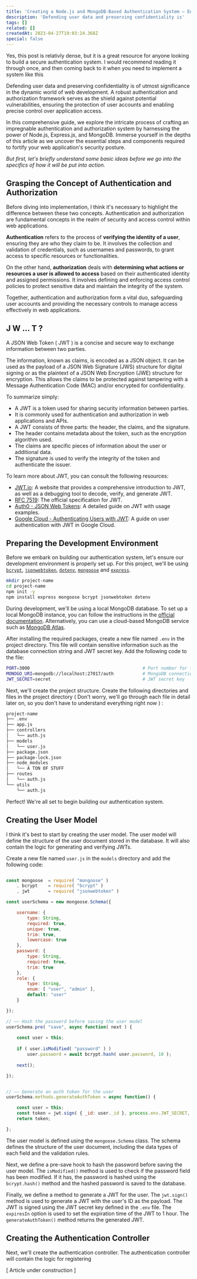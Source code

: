 ```yaml
---
title: 'Creating a Node.js and MongoDB-Based Authentication System — Enhancing Security and Scalability'
description: 'Defending user data and preserving confidentiality is'
tags: []
related: []
createdAt: 2023-04-27T19:03:24.368Z
special: false
---
```


<blog-notification icon="😟">
  Yes, this post is relativly dense, but it is a great resource for anyone looking to build a secure authentication system. 
  I would recommend reading it through once, and then coming back to it when you need to implement a system like this
</blog-notification>

<blog-separator> </blog-separator>

Defending user data and preserving confidentiality is of utmost significance in the dynamic world of web development.
A robust authentication and authorization framework serves as the shield against potential vulnerabilities, ensuring 
the protection of user accounts and enabling precise control over application access. 

In this comprehensive guide, we explore the intricate process of crafting an impregnable authentication and authorization 
system by harnessing the power of Node.js, Express.js, and MongoDB. Immerse yourself in the depths of this article as we 
uncover the essential steps and components required to fortify your web application's security posture.

_But first, let's briefly understand some basic ideas before we go into the specifics of how it will be put into action._

## Grasping the Concept of Authentication and Authorization

Before diving into implementation, I think it's necessary to highlight the difference between these two concepts. 
Authentication and authorization are fundamental concepts in the realm of security and access control within web applications. 

**Authentication** refers to the process of **verifying the identity of a user**, ensuring they are who they claim to be. 
It involves the collection and validation of credentials, such as usernames and passwords, to grant access to specific resources 
or functionalities. 

On the other hand, **authorization** deals with **determining what actions or resources a user is allowed to access** based 
on their authenticated identity and assigned permissions. 
It involves defining and enforcing access control policies to protect sensitive data and maintain the integrity of the system. 

Together, authentication and authorization form a vital duo, safeguarding user accounts and providing the necessary controls 
to manage access effectively in web applications.

## J W ... T ?

A JSON Web Token ( JWT ) is a concise and secure way to exchange information between two parties. 

The information, known as claims, is encoded as a JSON object. It can be used as the payload of a JSON Web Signature (JWS) 
structure for digital signing or as the plaintext of a JSON Web Encryption (JWE) structure for encryption. 
This allows the claims to be protected against tampering with a Message Authentication Code (MAC) and/or encrypted for 
confidentiality.

To summarize simply:

- A JWT is a token used for sharing security information between parties.
- It is commonly used for authentication and authorization in web applications and APIs.
- A JWT consists of three parts: the header, the claims, and the signature.
- The header contains metadata about the token, such as the encryption algorithm used.
- The claims are specific pieces of information about the user or additional data.
- The signature is used to verify the integrity of the token and authenticate the issuer.

To learn more about JWT, you can consult the following resources:

- [JWT.io]( https://jwt.io/introduction ): A website that provides a comprehensive introduction to JWT, as well as a debugging tool to decode, verify, and generate JWT.
- [RFC 7519]( https://datatracker.ietf.org/doc/html/rfc7519 ): The official specification for JWT.
- [Auth0 - JSON Web Tokens]( https://auth0.com/learn/json-web-tokens ): A detailed guide on JWT with usage examples.
- [Google Cloud - Authenticating Users with JWT]( https://cloud.google.com/api-gateway/docs/authenticating-users-jwt ): A guide on user authentication with JWT in Google Cloud.

## Preparing the Development Environment
Before we embark on building our authentication system, let's ensure our development environment is properly set up.
For this project, we'll be using [`bcrypt`]( https://www.npmjs.com/package/bcrypt ), [`jsonwebtoken`]( https://www.npmjs.com/package/jsonwebtoken ), [`dotenv`]( https://www.npmjs.com/package/dotenv ), [`mongoose`]( https://www.npmjs.com/package/mongoose ) and [`express`]( https://www.npmjs.com/package/express ).

```bash
mkdir project-name
cd project-name
npm init -y
npm install express mongoose bcrypt jsonwebtoken dotenv
```

During development, we'll be using a local MongoDB database. To set up a local MongoDB instance, you can follow the 
instructions in the [official documentation]( https://docs.mongodb.com/manual/installation/ ). Alternatively, you can 
use a cloud-based MongoDB service such as [MongoDB Atlas]( https://www.mongodb.com/cloud/atlas ).

After installing the required packages, create a new file named `.env` in the project directory. This file will contain
sensitive information such as the database connection string and JWT secret key. Add the following code to the file:

```bash
PORT=3000                                           # Port number for the server
MONOGO_URI=mongodb://localhost:27017/auth           # MongoDB connection string
JWT_SECRET=secret                                   # JWT secret key
```

Next, we'll create the project structure. Create the following directories and files in the project directory ( Don't
worry, we'll go through each file in detail later on, so you don't have to understand everything right now ) :

```bash
project-name
├── .env
├── app.js
├── controllers
│   └── auth.js
├── models
│   └── user.js
├── package.json
├── package-lock.json
├── node_modules
│   └── A TON OF STUFF
├── routes
│   └── auth.js
└── utils
    └── auth.js
```

Perfect! We're all set to begin building our authentication system.

## Creating the User Model

I think it's best to start by creating the user model. The user model will define the structure of the user document
stored in the database. It will also contain the logic for generating and verifying JWTs.

Create a new file named `user.js` in the `models` directory and add the following code:

```javascript

const mongoose  = require( "mongoose" )
    , bcrypt    = require( "bcrypt" )
    , jwt       = require( "jsonwebtoken" )

const userSchema = new mongoose.Schema({

    username: {
        type: String,
        required: true,
        unique: true,
        trim: true,
        lowercase: true
    },
    password: {
        type: String,
        required: true,
        trim: true
    },
    role: {
        type: String,
        enum: [ "user", "admin" ],
        default: "user"
    }

});

// —— Hash the password before saving the user model
userSchema.pre( "save", async function( next ) {
    
    const user = this;
    
    if ( user.isModified( "password" ) )
        user.password = await bcrypt.hash( user.password, 10 );
    
    next();

});


// —— Generate an auth token for the user
userSchema.methods.generateAuthToken = async function() {

    const user = this;
    const token = jwt.sign( { _id: user._id }, process.env.JWT_SECRET, { expiresIn: "1h" } );
    return token;

};

```

The user model is defined using the `mongoose.Schema` class. The schema defines the structure of the user document,
including the data types of each field and the validation rules.

Next, we define a pre-save hook to hash the password before saving the user model. The `isModified()` method is used to
check if the password field has been modified. If it has, the password is hashed using the `bcrypt.hash()` method and
the hashed password is saved to the database.

Finally, we define a method to generate a JWT for the user. The `jwt.sign()` method is used to generate a JWT with the
user's ID as the payload. The JWT is signed using the JWT secret key defined in the `.env` file. The `expiresIn` option
is used to set the expiration time of the JWT to 1 hour. The `generateAuthToken()` method returns the generated JWT.

## Creating the Authentication Controller

Next, we'll create the authentication controller. The authentication controller will contain the logic for registering

[ Article under construction ]
